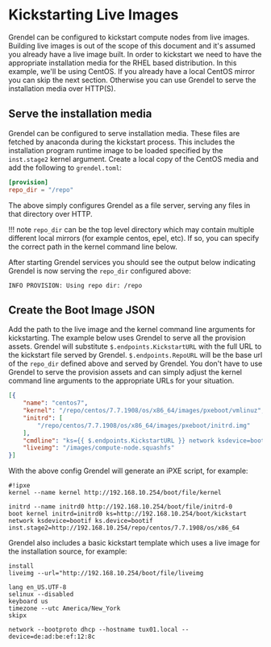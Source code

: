 # Kickstarting Live Images

Grendel can be configured to kickstart compute nodes from live images. Building
live images is out of the scope of this document and it's assumed you already
have a live image built. In order to kickstart we need to have the appropriate
installation media for the RHEL based distribution. In this example, we'll be
using CentOS.  If you already have a local CentOS mirror you can skip the next
section.  Otherwise you can use Grendel to serve the installation media over
HTTP(S). 

## Serve the installation media

Grendel can be configured to serve installation media. These files are fetched
by anaconda during the kickstart process. This includes the installation program
runtime image to be loaded specified by the `inst.stage2` kernel argument.
Create a local copy of the CentOS media and add the following to `grendel.toml`:

```toml
[provision]
repo_dir = "/repo"
```

The above simply configures Grendel as a file server, serving any files in that
directory over HTTP. 

!!! note 
    `repo_dir` can be the top level directory which may contain multiple
    different local mirrors (for example centos, epel, etc). If so, you can
    specify the correct path in the kernel command line below.

After starting Grendel services you should see the output below indicating
Grendel is now serving the `repo_dir` configured above:

```
INFO PROVISION: Using repo dir: /repo
```

## Create the Boot Image JSON

Add the path to the live image and the kernel command line arguments for
kickstarting. The example below uses Grendel to serve all the provision assets.
Grendel will substitute `$.endpoints.KickstartURL` with the full URL to the kickstart file
served by Grendel. `$.endpoints.RepoURL` will be the base url of the `repo_dir` defined above
and served by Grendel. You don't have to use Grendel to serve the provision
assets and can simply adjust the kernel command line arguments to the
appropriate URLs for your situation.

```json
[{
    "name": "centos7",
    "kernel": "/repo/centos/7.7.1908/os/x86_64/images/pxeboot/vmlinuz",
    "initrd": [
        "/repo/centos/7.7.1908/os/x86_64/images/pxeboot/initrd.img"
    ],
    "cmdline": "ks={{ $.endpoints.KickstartURL }} network ksdevice=bootif ks.device=bootif inst.stage2={{ $.endpoints.RepoURL }}/centos/7.7.1908/os/x86_64",
    "liveimg": "/images/compute-node.squashfs"
}]
```

With the above config Grendel will generate an iPXE script, for example:

```
#!ipxe
kernel --name kernel http://192.168.10.254/boot/file/kernel

initrd --name initrd0 http://192.168.10.254/boot/file/initrd-0
boot kernel initrd=initrd0 ks=http://192.168.10.254/boot/kickstart network ksdevice=bootif ks.device=bootif inst.stage2=http://192.168.10.254/repo/centos/7.7.1908/os/x86_64
```

Grendel also includes a basic kickstart template which uses a live image for the
installation source, for example:

```
install
liveimg --url="http://192.168.10.254/boot/file/liveimg

lang en_US.UTF-8
selinux --disabled
keyboard us
timezone --utc America/New_York
skipx

network --bootproto dhcp --hostname tux01.local --device=de:ad:be:ef:12:8c
```
